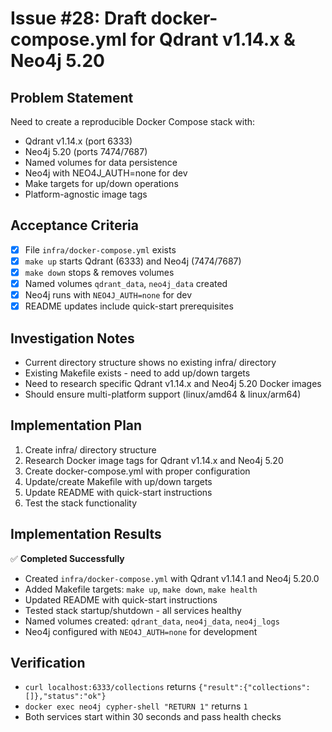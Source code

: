 # Issue #28: Draft docker-compose.yml for Qdrant v1.14.x & Neo4j 5.20

## Problem Statement
Need to create a reproducible Docker Compose stack with:
- Qdrant v1.14.x (port 6333)
- Neo4j 5.20 (ports 7474/7687)
- Named volumes for data persistence
- Neo4j with NEO4J_AUTH=none for dev
- Make targets for up/down operations
- Platform-agnostic image tags

## Acceptance Criteria
- [x] File `infra/docker-compose.yml` exists
- [x] `make up` starts Qdrant (6333) and Neo4j (7474/7687)
- [x] `make down` stops & removes volumes
- [x] Named volumes `qdrant_data`, `neo4j_data` created
- [x] Neo4j runs with `NEO4J_AUTH=none` for dev
- [x] README updates include quick-start prerequisites

## Investigation Notes
- Current directory structure shows no existing infra/ directory
- Existing Makefile exists - need to add up/down targets
- Need to research specific Qdrant v1.14.x and Neo4j 5.20 Docker images
- Should ensure multi-platform support (linux/amd64 & linux/arm64)

## Implementation Plan
1. Create infra/ directory structure
2. Research Docker image tags for Qdrant v1.14.x and Neo4j 5.20
3. Create docker-compose.yml with proper configuration
4. Update/create Makefile with up/down targets
5. Update README with quick-start instructions
6. Test the stack functionality

## Implementation Results
✅ **Completed Successfully**
- Created `infra/docker-compose.yml` with Qdrant v1.14.1 and Neo4j 5.20.0
- Added Makefile targets: `make up`, `make down`, `make health`
- Updated README with quick-start instructions
- Tested stack startup/shutdown - all services healthy
- Named volumes created: `qdrant_data`, `neo4j_data`, `neo4j_logs`
- Neo4j configured with `NEO4J_AUTH=none` for development

## Verification
- `curl localhost:6333/collections` returns `{"result":{"collections":[]},"status":"ok"}`
- `docker exec neo4j cypher-shell "RETURN 1"` returns `1`
- Both services start within 30 seconds and pass health checks